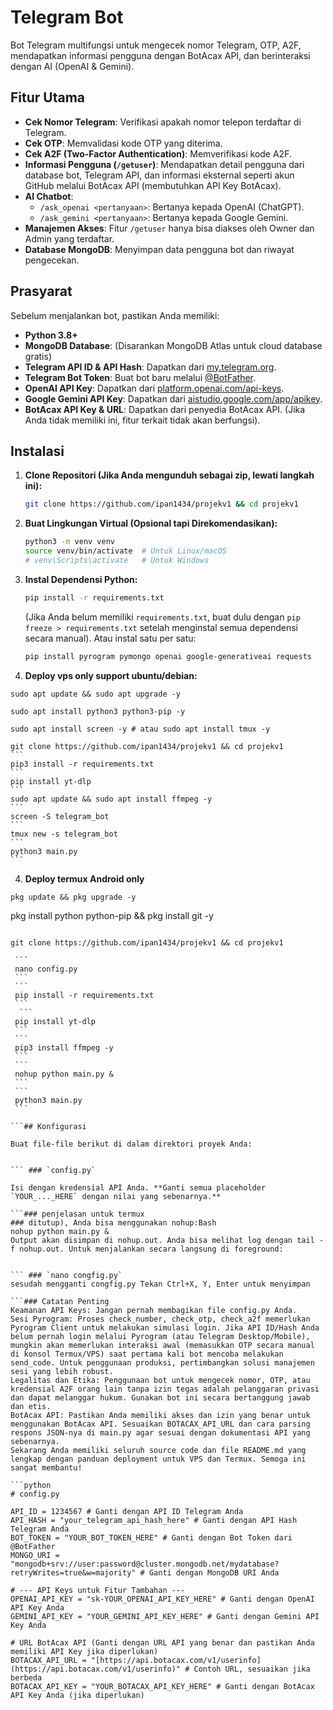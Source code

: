 # Telegram  Bot

Bot Telegram multifungsi untuk mengecek nomor Telegram, OTP, A2F, mendapatkan informasi pengguna dengan BotAcax API, dan berinteraksi dengan AI (OpenAI & Gemini).

## Fitur Utama

* **Cek Nomor Telegram**: Verifikasi apakah nomor telepon terdaftar di Telegram.
* **Cek OTP**: Memvalidasi kode OTP yang diterima.
* **Cek A2F (Two-Factor Authentication)**: Memverifikasi kode A2F.
* **Informasi Pengguna (`/getuser`)**: Mendapatkan detail pengguna dari database bot, Telegram API, dan informasi eksternal seperti akun GitHub melalui BotAcax API (membutuhkan API Key BotAcax).
* **AI Chatbot**:
    * `/ask_openai <pertanyaan>`: Bertanya kepada OpenAI (ChatGPT).
    * `/ask_gemini <pertanyaan>`: Bertanya kepada Google Gemini.
* **Manajemen Akses**: Fitur `/getuser` hanya bisa diakses oleh Owner dan Admin yang terdaftar.
* **Database MongoDB**: Menyimpan data pengguna bot dan riwayat pengecekan.

## Prasyarat

Sebelum menjalankan bot, pastikan Anda memiliki:

* **Python 3.8+**
* **MongoDB Database**: (Disarankan MongoDB Atlas untuk cloud database gratis)
* **Telegram API ID & API Hash**: Dapatkan dari [my.telegram.org](https://my.telegram.org/).
* **Telegram Bot Token**: Buat bot baru melalui [@BotFather](https://t.me/BotFather).
* **OpenAI API Key**: Dapatkan dari [platform.openai.com/api-keys](https://platform.openai.com/api-keys).
* **Google Gemini API Key**: Dapatkan dari [aistudio.google.com/app/apikey](https://aistudio.google.com/app/apikey).
* **BotAcax API Key & URL**: Dapatkan dari penyedia BotAcax API. (Jika Anda tidak memiliki ini, fitur terkait tidak akan berfungsi).

## Instalasi

1.  **Clone Repositori (Jika Anda mengunduh sebagai zip, lewati langkah ini):**
    ```bash
    git clone https://github.com/ipan1434/projekv1 && cd projekv1
    ```

2.  **Buat Lingkungan Virtual (Opsional tapi Direkomendasikan):**
    ```bash
    python3 -m venv venv
    source venv/bin/activate  # Untuk Linux/macOS
    # venv\Scripts\activate   # Untuk Windows
    ```

3.  **Instal Dependensi Python:**
    ```bash
    pip install -r requirements.txt
    ```
    (Jika Anda belum memiliki `requirements.txt`, buat dulu dengan `pip freeze > requirements.txt` setelah menginstal semua dependensi secara manual).
    Atau instal satu per satu:
    ```bash
    pip install pyrogram pymongo openai google-generativeai requests
    ```
4. **Deploy vps only support ubuntu/debian:**
  ```
  sudo apt update && sudo apt upgrade -y
  ```
    sudo apt install python3 python3-pip -y
  ``` 
  sudo apt install screen -y # atau sudo apt install tmux -y
  ```
    git clone https://github.com/ipan1434/projekv1 && cd projekv1
    ```
    pip3 install -r requirements.txt
    ```
    pip install yt-dlp 
    ```
    sudo apt update && sudo apt install ffmpeg -y
    ```
    screen -S telegram_bot
    ```
    tmux new -s telegram_bot
    ```
    python3 main.py
    ```

4. **Deploy termux Android only**
  ```
  pkg update && pkg upgrade -y
  ```
  pkg install python python-pip && pkg install git -y
  ```
  ```
    git clone https://github.com/ipan1434/projekv1 && cd projekv1
   ```
    ```
    nano config.py
    ```
    ```
    pip install -r requirements.txt
    ```
     ``` 
    pip install yt-dlp
    ```
    ```
    pip3 install ffmpeg -y
    ```
    ```
    nohup python main.py &
    ```
    ``` 
    python3 main.py
    ```
    
```## Konfigurasi

Buat file-file berikut di dalam direktori proyek Anda:


``` ### `config.py`

Isi dengan kredensial API Anda. **Ganti semua placeholder `YOUR_..._HERE` dengan nilai yang sebenarnya.**

```### penjelasan untuk termux 
### ditutup), Anda bisa menggunakan nohup:Bash
nohup python main.py &
Output akan disimpan di nohup.out. Anda bisa melihat log dengan tail -f nohup.out. Untuk menjalankan secara langsung di foreground:


``` ### `nano congfig.py`
sesudah mengganti congfig.py Tekan Ctrl+X, Y, Enter untuk menyimpan

```### Catatan Penting
Keamanan API Keys: Jangan pernah membagikan file config.py Anda.
Sesi Pyrogram: Proses check_number, check_otp, check_a2f memerlukan Pyrogram Client untuk melakukan simulasi login. Jika API ID/Hash Anda belum pernah login melalui Pyrogram (atau Telegram Desktop/Mobile), mungkin akan memerlukan interaksi awal (memasukkan OTP secara manual di konsol Termux/VPS) saat pertama kali bot mencoba melakukan send_code. Untuk penggunaan produksi, pertimbangkan solusi manajemen sesi yang lebih robust.
Legalitas dan Etika: Penggunaan bot untuk mengecek nomor, OTP, atau kredensial A2F orang lain tanpa izin tegas adalah pelanggaran privasi dan dapat melanggar hukum. Gunakan bot ini secara bertanggung jawab dan etis.
BotAcax API: Pastikan Anda memiliki akses dan izin yang benar untuk menggunakan BotAcax API. Sesuaikan BOTACAX_API_URL dan cara parsing respons JSON-nya di main.py agar sesuai dengan dokumentasi API yang sebenarnya.
Sekarang Anda memiliki seluruh source code dan file README.md yang lengkap dengan panduan deployment untuk VPS dan Termux. Semoga ini sangat membantu!

```python
# config.py

API_ID = 1234567 # Ganti dengan API ID Telegram Anda
API_HASH = "your_telegram_api_hash_here" # Ganti dengan API Hash Telegram Anda
BOT_TOKEN = "YOUR_BOT_TOKEN_HERE" # Ganti dengan Bot Token dari @BotFather
MONGO_URI = "mongodb+srv://user:password@cluster.mongodb.net/mydatabase?retryWrites=true&w=majority" # Ganti dengan MongoDB URI Anda

# --- API Keys untuk Fitur Tambahan ---
OPENAI_API_KEY = "sk-YOUR_OPENAI_API_KEY_HERE" # Ganti dengan OpenAI API Key Anda
GEMINI_API_KEY = "YOUR_GEMINI_API_KEY_HERE" # Ganti dengan Gemini API Key Anda

# URL BotAcax API (Ganti dengan URL API yang benar dan pastikan Anda memiliki API Key jika diperlukan)
BOTACAX_API_URL = "[https://api.botacax.com/v1/userinfo](https://api.botacax.com/v1/userinfo)" # Contoh URL, sesuaikan jika berbeda
BOTACAX_API_KEY = "YOUR_BOTACAX_API_KEY_HERE" # Ganti dengan BotAcax API Key Anda (jika diperlukan)
